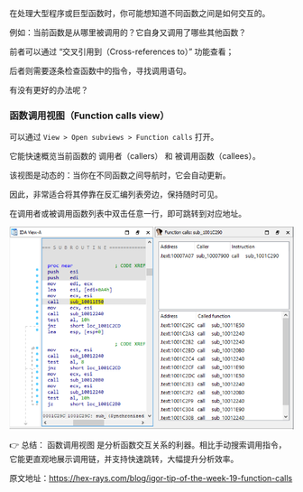在处理大型程序或巨型函数时，你可能想知道不同函数之间是如何交互的。

例如：当前函数是从哪里被调用的？它自身又调用了哪些其他函数？

前者可以通过 “交叉引用到（Cross-references to）” 功能查看；

后者则需要逐条检查函数中的指令，寻找调用语句。

有没有更好的办法呢？

### 函数调用视图（Function calls view）
可以通过 `View > Open subviews > Function calls` 打开。

它能快速概览当前函数的 调用者（callers） 和 被调用函数（callees）。

该视图是动态的：当你在不同函数之间导航时，它会自动更新。

因此，非常适合将其停靠在反汇编列表旁边，保持随时可见。

在调用者或被调用函数列表中双击任意一行，即可跳转到对应地址。

![](assets/2020/12/funccalls.png)

👉 总结： 函数调用视图 是分析函数交互关系的利器。相比手动搜索调用指令，它能更直观地展示调用链，并支持快速跳转，大幅提升分析效率。

原文地址：https://hex-rays.com/blog/igor-tip-of-the-week-19-function-calls